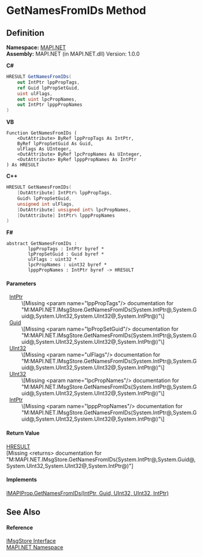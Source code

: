 # GetNamesFromIDs Method




## Definition
**Namespace:** <a href="5bef4637-66f8-16d4-e5f4-4d0da57a1538.md">MAPI.NET</a>  
**Assembly:** MAPI.NET (in MAPI.NET.dll) Version: 1.0.0

**C#**
``` C#
HRESULT GetNamesFromIDs(
	out IntPtr lppPropTags,
	ref Guid lpPropSetGuid,
	uint ulFlags,
	out uint lpcPropNames,
	out IntPtr lpppPropNames
)
```
**VB**
``` VB
Function GetNamesFromIDs ( 
	<OutAttribute> ByRef lppPropTags As IntPtr,
	ByRef lpPropSetGuid As Guid,
	ulFlags As UInteger,
	<OutAttribute> ByRef lpcPropNames As UInteger,
	<OutAttribute> ByRef lpppPropNames As IntPtr
) As HRESULT
```
**C++**
``` C++
HRESULT GetNamesFromIDs(
	[OutAttribute] IntPtr% lppPropTags, 
	Guid% lpPropSetGuid, 
	unsigned int ulFlags, 
	[OutAttribute] unsigned int% lpcPropNames, 
	[OutAttribute] IntPtr% lpppPropNames
)
```
**F#**
``` F#
abstract GetNamesFromIDs : 
        lppPropTags : IntPtr byref * 
        lpPropSetGuid : Guid byref * 
        ulFlags : uint32 * 
        lpcPropNames : uint32 byref * 
        lpppPropNames : IntPtr byref -> HRESULT 
```



#### Parameters
<dl><dt>  <a href="https://learn.microsoft.com/dotnet/api/system.intptr" target="_blank" rel="noopener noreferrer">IntPtr</a></dt><dd>\[Missing &lt;param name="lppPropTags"/&gt; documentation for "M:MAPI.NET.IMsgStore.GetNamesFromIDs(System.IntPtr@,System.Guid@,System.UInt32,System.UInt32@,System.IntPtr@)"\]</dd><dt>  <a href="https://learn.microsoft.com/dotnet/api/system.guid" target="_blank" rel="noopener noreferrer">Guid</a></dt><dd>\[Missing &lt;param name="lpPropSetGuid"/&gt; documentation for "M:MAPI.NET.IMsgStore.GetNamesFromIDs(System.IntPtr@,System.Guid@,System.UInt32,System.UInt32@,System.IntPtr@)"\]</dd><dt>  <a href="https://learn.microsoft.com/dotnet/api/system.uint32" target="_blank" rel="noopener noreferrer">UInt32</a></dt><dd>\[Missing &lt;param name="ulFlags"/&gt; documentation for "M:MAPI.NET.IMsgStore.GetNamesFromIDs(System.IntPtr@,System.Guid@,System.UInt32,System.UInt32@,System.IntPtr@)"\]</dd><dt>  <a href="https://learn.microsoft.com/dotnet/api/system.uint32" target="_blank" rel="noopener noreferrer">UInt32</a></dt><dd>\[Missing &lt;param name="lpcPropNames"/&gt; documentation for "M:MAPI.NET.IMsgStore.GetNamesFromIDs(System.IntPtr@,System.Guid@,System.UInt32,System.UInt32@,System.IntPtr@)"\]</dd><dt>  <a href="https://learn.microsoft.com/dotnet/api/system.intptr" target="_blank" rel="noopener noreferrer">IntPtr</a></dt><dd>\[Missing &lt;param name="lpppPropNames"/&gt; documentation for "M:MAPI.NET.IMsgStore.GetNamesFromIDs(System.IntPtr@,System.Guid@,System.UInt32,System.UInt32@,System.IntPtr@)"\]</dd></dl>

#### Return Value
<a href="50596607-a328-ef10-6ea9-0448fbb7d197.md">HRESULT</a>  
\[Missing &lt;returns&gt; documentation for "M:MAPI.NET.IMsgStore.GetNamesFromIDs(System.IntPtr@,System.Guid@,System.UInt32,System.UInt32@,System.IntPtr@)"\]

#### Implements
<a href="c216ad5d-2e67-c43f-71c9-960c28fe4cea.md">IMAPIProp.GetNamesFromIDs(IntPtr, Guid, UInt32, UInt32, IntPtr)</a>  


## See Also


#### Reference
<a href="74ee1853-dea0-4e58-cb66-c6c8017d5a04.md">IMsgStore Interface</a>  
<a href="5bef4637-66f8-16d4-e5f4-4d0da57a1538.md">MAPI.NET Namespace</a>  
